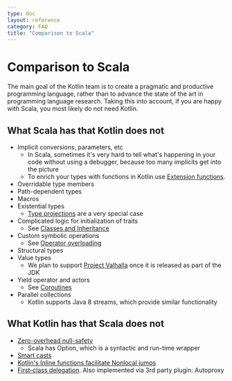 ```yaml
---
type: doc
layout: reference
category: FAQ
title: "Comparison to Scala"
---
```


# Comparison to Scala

The main goal of the Kotlin team is to create a pragmatic and productive programming language, rather than to advance the state of the art in programming language research.
Taking this into account, if you are happy with Scala, you most likely do not need Kotlin.

## What Scala has that Kotlin does not

* Implicit conversions, parameters, etc
    * In Scala, sometimes it's very hard to tell what's happening in your code without using a debugger, because too many implicits get into the picture
    * To enrich your types with functions in Kotlin use [Extension functions](extensions.html).
* Overridable type members
* Path-dependent types
* Macros
* Existential types
    * [Type projections](generics.html#type-projections) are a very special case
* Complicated logic for initialization of traits
    * See [Classes and Inheritance](classes.html)
* Custom symbolic operations
    * See [Operator overloading](operator-overloading.html)
* Structural types
* Value types
    * We plan to support [Project Valhalla](http://openjdk.java.net/projects/valhalla/) once it is released as part of the JDK
* Yield operator and actors
    * See [Coroutines](coroutines.html)
* Parallel collections
    * Kotlin supports Java 8 streams, which provide similar functionality

## What Kotlin has that Scala does not

* [Zero-overhead null-safety](null-safety.html)
    * Scala has Option, which is a syntactic and run-time wrapper
* [Smart casts](typecasts.html)
* [Kotlin's Inline functions facilitate Nonlocal jumps](inline-functions.html#inline-functions)
* [First-class delegation](delegation.html). Also implemented via 3rd party plugin: Autoproxy
